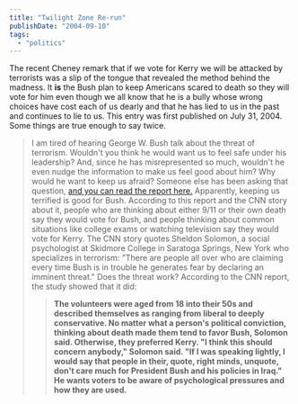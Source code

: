 ```yaml
---
title: "Twilight Zone Re-run"
publishDate: "2004-09-10"
tags: 
  - "politics"
---
```


The recent Cheney remark that if we vote for Kerry we will be attacked by terrorists was a slip of the tongue that revealed the method behind the madness. It **is** the Bush plan to keep Americans scared to death so they will vote for him even though we all know that he is a bully whose wrong choices have cost each of us dearly and that he has lied to us in the past and continues to lie to us. This entry was first published on July 31, 2004. Some things are true enough to say twice.

> I am tired of hearing George W. Bush talk about the threat of terrorism. Wouldn't you think he would want us to feel safe under his leadership? And, since he has misrepresented so much, wouldn't he even nudge the information to make us feel good about him? Why would he want to keep us afraid? Someone else has been asking that question, [and you can read the report here.](http://apollo.skidmore.edu/news/news.release.detail_show?p_news_id=693) Apparently, keeping us terrified is good for Bush. According to this report and the CNN story about it, people who are thinking about either 9/11 or their own death say they would vote for Bush, and people thinking about common situations like college exams or watching television say they would vote for Kerry. The CNN story quotes Sheldon Solomon, a social psychologist at Skidmore College in Saratoga Springs, New York who specializes in terrorism: "There are people all over who are claiming every time Bush is in trouble he generates fear by declaring an imminent threat." Does the threat work? According to the CNN report, the study showed that it did:
> 
> > **The volunteers were aged from 18 into their 50s and described themselves as ranging from liberal to deeply conservative. No matter what a person's political conviction, thinking about death made them tend to favor Bush, Solomon said. Otherwise, they preferred Kerry. "I think this should concern anybody," Solomon said. "If I was speaking lightly, I would say that people in their, quote, right minds, unquote, don't care much for President Bush and his policies in Iraq." He wants voters to be aware of psychological pressures and how they are used.**

